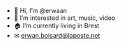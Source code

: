 - 👋 Hi, I’m @erwaan
- 👀 I’m interested in art, music, video
- 🏠 I’m currently living in Brest
- ✉ erwan.boisard@laposte.net
<!---
erwaan/erwaan is a ✨ special ✨ repository because its `README.md` (this file) appears on your GitHub profile.
You can click the Preview link to take a look at your changes.
--->
